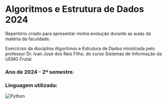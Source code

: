 # Algoritmos e Estrutura de Dados 2024
 Repertório criado para apresentar minha evolução durante as aulas da matéria da faculdade.

Exercícios da disciplina Algoritmos e Estrutura de Dados ministrada pelo professor Dr. Ivan José dos Reis Filho, do curso Sistemas de Informação da UEMG Frutal.

### Ano de 2024 - 2º semestre.

### Linguagem utilizada:
<div style="display:inline_block">
<img align="center" alt="Python" src="https://img.shields.io/badge/Python-14354C?style=for-the-badge&logo=python&logoColor=white"/>
</div>